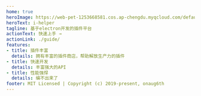 ```yaml
---
home: true
heroImage: https://web-pet-1253668581.cos.ap-chengdu.myqcloud.com/default.png
heroText: i-helper
tagline: 基于electron开发的插件平台
actionText: 快速上手 →
actionLink: ./guide/
features:
- title: 插件丰富
  details: 拥有丰富的插件商店，帮助解放生产力的插件
- title: 快速开发
  details: 丰富强大的API
- title: 性能强悍
  details: 编不出来了
footer: MIT Licensed | Copyright (c) 2019-present, onaug6th
---
```

